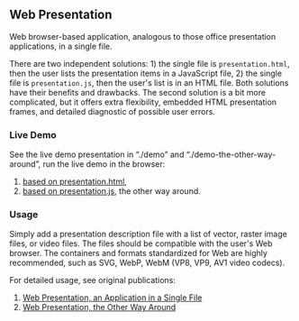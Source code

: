## Web Presentation

Web browser-based application, analogous to those office presentation applications, in a single file.

There are two independent solutions: 1) the single file is `presentation.html`, then the user lists the presentation items in a JavaScript file, 2) the single file is `presentation.js`, then the user's list is in an HTML file. Both solutions have their benefits and drawbacks. The second solution is a bit more complicated, but it offers extra flexibility, embedded HTML presentation frames, and detailed diagnostic of possible user errors.
### Live Demo

See the live demo presentation in &ldquo;./demo&rdquo; and &ldquo;./demo-the-other-way-around&rdquo;, run the live demo in the browser:
1. [based on presentation.html](http://www.SAKryukov.org/software/GitHub.live/web-presentation/demo),
1. [based on presentation.js](http://www.SAKryukov.org/software/GitHub.live/web-presentation/demo-the-other-way-around), the other way around.

### Usage

Simply add a presentation description file with a list of vector, raster image files, or video files. The files should be compatible with the user's Web browser. The containers and formats standardized for Web are highly recommended, such as SVG, WebP, WebM (VP8, VP9, AV1 video codecs).

For detailed usage, see original publications:
1. [Web Presentation, an Application in a Single File](https://www.codeproject.com/Articles/5286790/Web-Presentation)
1. [Web Presentation, the Other Way Around](https://www.codeproject.com/Articles/5290221/Web-Presentation-the-Other-Way-Around)

